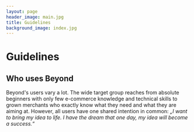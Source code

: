 ```yaml
---
layout: page
header_image: main.jpg
title: Guidelines
background_image: index.jpg
---
```


# Guidelines

## Who uses Beyond

Beyond's users vary a lot.
The wide target group reaches from absolute beginners with only few e-commerce knowledge and technical skills to grown merchants who exactly know what they need and what they are aiming at.
However, all users have one shared intention in common:
_„I want to bring my idea to life.
I have the dream that one day, my idea will become a success.“_
